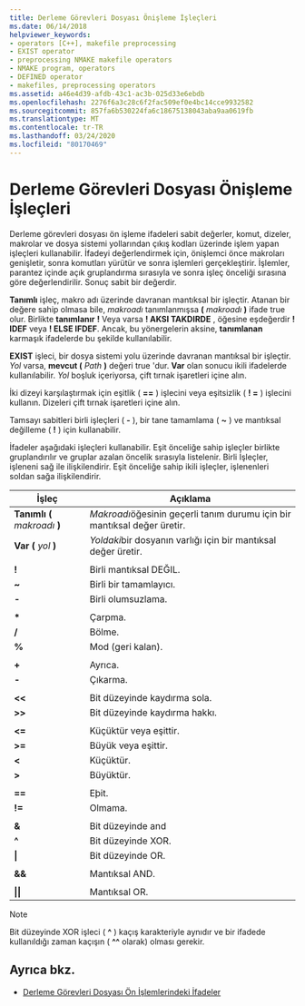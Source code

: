 ```yaml
---
title: Derleme Görevleri Dosyası Önişleme İşleçleri
ms.date: 06/14/2018
helpviewer_keywords:
- operators [C++], makefile preprocessing
- EXIST operator
- preprocessing NMAKE makefile operators
- NMAKE program, operators
- DEFINED operator
- makefiles, preprocessing operators
ms.assetid: a46e4d39-afdb-43c1-ac3b-025d33e6ebdb
ms.openlocfilehash: 2276f6a3c28c6f2fac509ef0e4bc14cce9932582
ms.sourcegitcommit: 857fa6b530224fa6c18675138043aba9aa0619fb
ms.translationtype: MT
ms.contentlocale: tr-TR
ms.lasthandoff: 03/24/2020
ms.locfileid: "80170469"
---
```

# <a name="makefile-preprocessing-operators"></a>Derleme Görevleri Dosyası Önişleme İşleçleri

Derleme görevleri dosyası ön işleme ifadeleri sabit değerler, komut, dizeler, makrolar ve dosya sistemi yollarından çıkış kodları üzerinde işlem yapan işleçleri kullanabilir. İfadeyi değerlendirmek için, önişlemci önce makroları genişletir, sonra komutları yürütür ve sonra işlemleri gerçekleştirir. İşlemler, parantez içinde açık gruplandırma sırasıyla ve sonra işleç önceliği sırasına göre değerlendirilir. Sonuç sabit bir değerdir.

**Tanımlı** işleç, makro adı üzerinde davranan mantıksal bir işleçtir. Atanan bir değere sahip olmasa bile, *makroadı* tanımlanmışsa **(** _makroadı_ **)** ifade true olur. Birlikte **tanımlanır** **!** Veya varsa **! AKSI TAKDIRDE** , öğesine eşdeğerdir **! IDEF** veya **! ELSE IFDEF**. Ancak, bu yönergelerin aksine, **tanımlanan** karmaşık ifadelerde bu şekilde kullanılabilir.

**EXIST** işleci, bir dosya sistemi yolu üzerinde davranan mantıksal bir işleçtir. *Yol* varsa, **mevcut (** _Path_ **)** değeri true 'dur. **Var** olan sonucu ikili ifadelerde kullanılabilir. *Yol* boşluk içeriyorsa, çift tırnak işaretleri içine alın.

İki dizeyi karşılaştırmak için eşitlik ( **==** ) işlecini veya eşitsizlik ( **! =** ) işlecini kullanın. Dizeleri çift tırnak işaretleri içine alın.

Tamsayı sabitleri birli işleçleri ( **-** ), bir tane tamamlama ( **~** ) ve mantıksal değilleme ( **!** ) için kullanabilir.

İfadeler aşağıdaki işleçleri kullanabilir. Eşit önceliğe sahip işleçler birlikte gruplandırılır ve gruplar azalan öncelik sırasıyla listelenir. Birli İşleçler, işleneni sağ ile ilişkilendirir. Eşit önceliğe sahip ikili işleçler, işlenenleri soldan sağa ilişkilendirir.

|İşleç|Açıklama|
|--------------|-----------------|
|**Tanımlı (** *makroadı* **)**|*Makroadı*öğesinin geçerli tanım durumu için bir mantıksal değer üretir.|
|**Var (** *yol* **)**|*Yoldaki*bir dosyanın varlığı için bir mantıksal değer üretir.|
|||
|**!**|Birli mantıksal DEĞIL.|
|**~**|Birli bir tamamlayıcı.|
|**-**|Birli olumsuzlama.|
|||
|**&#42;**|Çarpma.|
|**/**|Bölme.|
|**%**|Mod (geri kalan).|
|||
|**+**|Ayrıca.|
|**-**|Çıkarma.|
|||
|**\<\<**|Bit düzeyinde kaydırma sola.|
|**>>**|Bit düzeyinde kaydırma hakkı.|
|||
|**\<=**|Küçüktür veya eşittir.|
|**>=**|Büyük veya eşittir.|
|**\<**|Küçüktür.|
|**>**|Büyüktür.|
|||
|**==**|Eþit.|
|**!=**|Olmama.|
|||
|**&**|Bit düzeyinde and|
|**^**|Bit düzeyinde XOR.|
|**&#124;**|Bit düzeyinde OR.|
|||
|**&&**|Mantıksal AND.|
|||
|**&#124;&#124;**|Mantıksal OR.|

> [!NOTE]
> Bit düzeyinde XOR işleci ( **^** ) kaçış karakteriyle aynıdır ve bir ifadede kullanıldığı zaman kaçışın ( **^^** olarak) olması gerekir.

## <a name="see-also"></a>Ayrıca bkz.

- [Derleme Görevleri Dosyası Ön İşlemlerindeki İfadeler](expressions-in-makefile-preprocessing.md)
